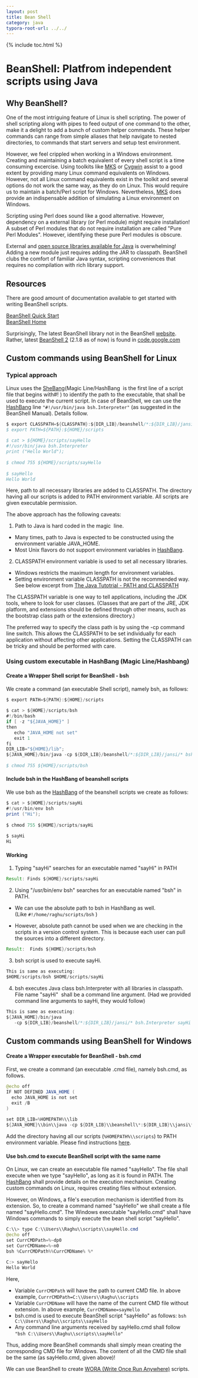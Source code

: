 ```yaml
---
layout: post
title: Bean Shell  
category: java
typora-root-url: ../../
---
```


{% include toc.html %}

# BeanShell: Platfrom independent scripts using Java

## Why BeanShell?

One of the most intriguing feature of Linux is shell scripting. The power of shell scripting along with pipes to feed output of one command to the other, make it a delight to add a bunch of custom helper commands. These helper commands can range from simple aliases that help navigate to nested directories, to commands that start servers and setup test environment.  
  
However, we feel crippled when working in a Windows environment. Creating and maintaining a batch equivalent of every shell script is a time consuming excercise. Using toolkits like [MKS](https://en.wikipedia.org/wiki/MKS_Toolkit) or [Cygwin](https://www.cygwin.com/) assist to a good extent by providing many Linux command equivalents on Windows. However, not all Linux command equivalents exist in the toolkit and several options do not work the same way, as they do on Linux. This would require us to maintain a batch/Perl script for Windows. Nevertheless, [MKS](https://en.wikipedia.org/wiki/MKS_Toolkit) does provide an indispensable addition of simulating a Linux environment on Windows.  
  
Scripting using Perl does sound like a good alternative. However, dependency on a external library (or Perl module) might require installation! A subset of Perl modules that do not require installation are called "Pure Perl Modules". However, identifying these pure Perl modules is obscure.  
  
External and [open source libraries available for Java](http://www.java-opensource.com/) is overwhelming! Adding a new module just requires adding the JAR to classpath. BeanShell clubs the comfort of familiar Java syntax, scripting conveniences that requires no compilation with rich library support.  

## Resources

There are good amount of documentation available to get started with writing BeanShell scripts.  
  
[BeanShell Quick Start](http://www.beanshell.org/manual/quickstart.html#Quick_Start)  
[BeanShell Home](http://www.beanshell.org/home.html)  
  
Surprisingly, The latest BeanShell library not in the BeanShell [website](http://www.beanshell.org/home.html). Rather, latest [BeanShell 2](http://code.google.com/p/beanshell2/) (2.1.8 as of now) is found in [code.google.com](http://code.google.com/p/beanshell2/)  

## Custom commands using BeanShell for Linux

### Typical approach  

Linux uses the [SheBang](https://en.wikipedia.org/wiki/Shebang_%28Unix)(Magic Line/HashBang  is the first line of a script file that begins with#! ) to identify the path to the executable, that shall be used to execute the current script. In case of BeanShell, we can use the [HashBang](https://en.wikipedia.org/wiki/Shebang_%28Unix) line `"#!/usr/bin/java bsh.Interpreter"` (as suggested in the BeanShell Manual). Details follow.  

```java
$ export CLASSPATH=${CLASSPATH}:${DIR_LIB}/beanshell/*:${DIR_LIB}/jansi/*  
$ export PATH=${PATH}:${HOME}/scripts  
  
$ cat > ${HOME}/scripts/sayHello  
#!/usr/bin/java bsh.Interpreter  
print ("Hello World");  
  
$ chmod 755 ${HOME}/scripts/sayHello  
  
$ sayHello  
Hello World
```
Here, path to all necessary libraries are added to CLASSPATH. The directory having all our scripts is added to PATH environment variable. All scripts are given executable permission.  
  
The above approach has the following caveats:  
  
1) Path to Java is hard coded in the magic  line.

*   Many times, path to Java is expected to be constructed using the environment variable JAVA_HOME.
*   Most Unix flavors do not support environment variables in [HashBang](https://en.wikipedia.org/wiki/Shebang_%28Unix).

2) CLASSPATH environment variable is used to set all necessary libraries.

*   Windows restricts the maximum length for environment variables.
*   Setting environment variable CLASSPATH is not the recommended way. See below excerpt from [The Java Tutotrial - PATH and CLASSPATH](https://docs.oracle.com/javase/tutorial/essential/environment/paths.html#classpath)

The CLASSPATH variable is one way to tell applications, including the JDK tools, where to look for user classes. (Classes that are part of the JRE, JDK platform, and extensions should be defined through other means, such as the bootstrap class path or the extensions directory.)  
  
The preferred way to specify the class path is by using the -cp command line switch. This allows the CLASSPATH to be set individually for each application without affecting other applications. Setting the CLASSPATH can be tricky and should be performed with care.  

### Using custom executable in HashBang (Magic Line/Hashbang)

#### Create a Wrapper Shell script for BeanShell - bsh  

We create a command (an executable Shell script), namely bsh, as follows:  
```java
$ export PATH=${PATH}:${HOME}/scripts  
  
$ cat > ${HOME}/scripts/bsh  
#!/bin/bash  
if [ -z "${JAVA_HOME}" ]  
then  
   echo "JAVA_HOME not set"  
   exit 1  
fi  
DIR_LIB="${HOME}/lib";  
${JAVA_HOME}/bin/java -cp ${DIR_LIB}/beanshell/*:${DIR_LIB}/jansi/* bsh.Interpreter "$@"  
  
$ chmod 755 ${HOME}/scripts/bsh
```

#### Include bsh in the HashBang of beanshell scripts

We use bsh as the [HashBang](https://en.wikipedia.org/wiki/Shebang_%28Unix) of the beanshell scripts we create as follows:  
```java
$ cat > ${HOME}/scripts/sayHi  
#!/usr/bin/env bsh  
print ("Hi");  
  
$ chmod 755 ${HOME}/scripts/sayHi  
  
$ sayHi  
Hi
```

#### Working

1) Typing "sayHi" searches for an executable named "sayHi" in PATH  
```java
Result: Finds ${HOME}/scripts/sayHi  

```
2) Using "/usr/bin/env bsh" searches for an executable named "bsh" in PATH.  

*   We can use the absolute path to bsh in HashBang as well.  (Like `#!/home/raghu/scripts/bsh` )  
    
*   However, absolute path cannot be used when we are checking in the scripts in a version control system. This is because each user can pull the sources into a different directory.

```java
Result:  Finds ${HOME}/scripts/bsh
```
  
3) bsh script is used to execute sayHi.  
```java
This is same as executing:  
$HOME/scripts/bsh $HOME/scripts/sayHi
```
  
4) bsh executes Java class bsh.Interpreter with all libraries in classpath.  File name "sayHi"  shall be a command line argument. (Had we provided command line arguments to sayHi, they would follow)  
```java
This is same as executing:  
${JAVA_HOME}/bin/java   
   -cp ${DIR_LIB}/beanshell/*:${DIR_LIB}/jansi/* bsh.Interpreter sayHi
```

## Custom commands using BeanShell for Windows  

#### Create a Wrapper executable for BeanShell - bsh.cmd  

First, we create a command (an executable .cmd file), namely bsh.cmd, as follows.  
```java
@echo off  
IF NOT DEFINED JAVA_HOME (  
  echo JAVA_HOME is not set  
  exit /B  
)  
  
set DIR_LIB=%HOMEPATH%\\lib  
${JAVA_HOME}\\bin\\java -cp ${DIR_LIB}\\beanshell\*:${DIR_LIB}\\jansi\* bsh.Interpreter "$@"
```
Add the directory having all our scripts (`%HOMEPATH%\\scripts`) to PATH environment variable. Please find instructions [here](http://www.computerhope.com/issues/ch000549.htm).  

#### Use bsh.cmd to execute BeanShell script with the same name  

On Linux, we can create an executable file named "sayHello". The file shall execute when we type "sayHello", as long as it is found in PATH. The [HashBang](https://en.wikipedia.org/wiki/Shebang_%28Unix) shall provide details on the execution mechanism. Creating custom commands on Linux, requires creating files without extension.  
  
However, on Windows, a file's execution mechanism is identified from its extension. So, to create a command named "sayHello" we shall create a file named "sayHello.cmd". The Windows executable "sayHello.cmd" shall have Windows commands to simply execute the bean shell script "sayHello".  

```java
C:\\> type C:\\Users\\Raghu\\scripts\\sayHello.cmd  
@echo off  
set CurrCMDPath=%~dp0  
set CurrCMDName=%~n0  
bsh %CurrCMDPath%%CurrCMDName% %*  
  
C:> sayHello  
Hello World
```
Here,  

*   Variable `CurrCMDPath` will have the path to current CMD file. In above example, `CurrrCMDPath=C:\\Users\\Raghu\\scripts`
*   Variable `CurrCMDName` will have the name of the current CMD file without extension. In above example, `CurrCMDName=sayHello`
*   bsh.cmd is used to execute BeanShell script "sayHello" as follows: `bsh C:\\Users\\Raghu\\scripts\\sayHello`
*   Any command line arguments received by sayHello.cmd shall follow `"bsh C:\\Users\\Raghu\\scripts\\sayHello"`

Thus, adding more BeanShell commands shall simply mean creating the corresponding CMD file for Windows. The content of all the CMD file shall be the same (as sayHello.cmd, given above)!  
  
We can use BeanShell to create [WORA (Write Once Run Anywhere)](https://en.wikipedia.org/wiki/Write_once,_run_anywhere) scripts.